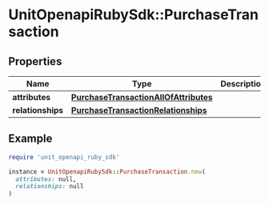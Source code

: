 # UnitOpenapiRubySdk::PurchaseTransaction

## Properties

| Name | Type | Description | Notes |
| ---- | ---- | ----------- | ----- |
| **attributes** | [**PurchaseTransactionAllOfAttributes**](PurchaseTransactionAllOfAttributes.md) |  |  |
| **relationships** | [**PurchaseTransactionRelationships**](PurchaseTransactionRelationships.md) |  |  |

## Example

```ruby
require 'unit_openapi_ruby_sdk'

instance = UnitOpenapiRubySdk::PurchaseTransaction.new(
  attributes: null,
  relationships: null
)
```

